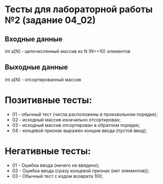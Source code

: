 # Тесты для лабораторной работы №2 (задание 04_02)

## Входные данные
int a[N] - целочисленный массив из N (N<=10) элементов

## Выходные данные
int a[N] - отсортированный массив

# Позитивные тесты: 
- 01 - обычный тест (числа расположены в произвольном порядке);
- 02 - исходный массив изначально отсортирован;
- 03 - исходный массив отсортирован в обратном порядке;
- 04 - концевой признак выражен концом ввода (пустой ввод);

# Негативные тесты:
- 01 - Ошибка ввода (ничего не введено);
- 02 - Ошибка ввода (сразу концевой признак (нет элементов));
- 03 - Обычный тест с кодом возврата 100;